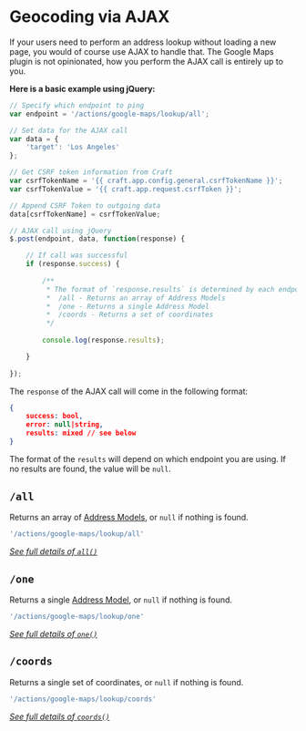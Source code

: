 # Geocoding via AJAX

If your users need to perform an address lookup without loading a new page, you would of course use AJAX to handle that. The Google Maps plugin is not opinionated, how you perform the AJAX call is entirely up to you.

**Here is a basic example using jQuery:**

```js
// Specify which endpoint to ping
var endpoint = '/actions/google-maps/lookup/all';

// Set data for the AJAX call
var data = {
    'target': 'Los Angeles'
};

// Get CSRF token information from Craft
var csrfTokenName = '{{ craft.app.config.general.csrfTokenName }}';
var csrfTokenValue = '{{ craft.app.request.csrfToken }}';

// Append CSRF Token to outgoing data
data[csrfTokenName] = csrfTokenValue;

// AJAX call using jQuery
$.post(endpoint, data, function(response) {

    // If call was successful
    if (response.success) {
        
        /**
         * The format of `response.results` is determined by each endpoint:
         *  /all - Returns an array of Address Models
         *  /one - Returns a single Address Model
         *  /coords - Returns a set of coordinates
         */
        
        console.log(response.results);

    }
    
});

```

The `response` of the AJAX call will come in the following format:

```json
{
    success: bool,
    error: null|string,
    results: mixed // see below
}
```

The format of the `results` will depend on which endpoint you are using. If no results are found, the value will be `null`.

<div style="margin-bottom:30px"></div>

## `/all`

Returns an array of [Address Models](/models/address-model/), or `null` if nothing is found.

```js
'/actions/google-maps/lookup/all'
```

[_See full details of `all()`_](/models/lookup-model/#all)

## `/one`

Returns a single [Address Model](/models/address-model/), or `null` if nothing is found.

```js
'/actions/google-maps/lookup/one'
```

[_See full details of `one()`_](/models/lookup-model/#one)

## `/coords`

Returns a single set of coordinates, or `null` if nothing is found.

```js
'/actions/google-maps/lookup/coords'
```

[_See full details of `coords()`_](/models/lookup-model/#coords)

